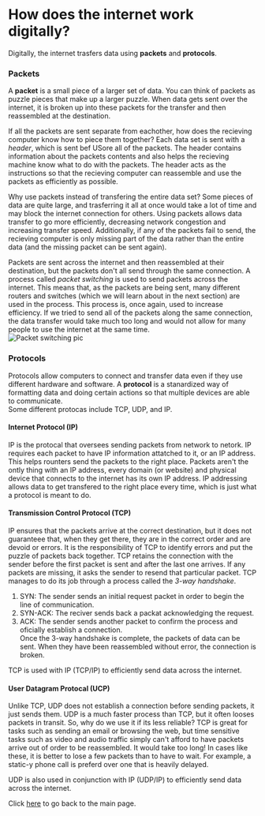 # How does the internet work digitally?
Digitally, the internet trasfers data using **packets** and **protocols**.  
### Packets
A **packet** is a small piece of a larger set of data. You can think of packets as puzzle pieces that make up a larger puzzle. When data gets sent over the internet, it is broken up into these packets for the transfer and then reassembled at the destination.  
  
If all the packets are sent separate from eachother, how does the recieving computer know how to piece them together? Each data set is sent with a *header*, which is sent bef USore all of the packets. The header contains information about the packets contents and also helps the recieving machine know what to do with the packets. The header acts as the instructions so that the recieving computer can reassemble and use the packets as efficiently as possible.  
  
Why use packets instead of transfering the entire data set? Some pieces of data are quite large, and trasferring it all at once would take a lot of time and may block the internet connection for others. Using packets allows data transfer to go more efficiently, decreasing network congestion and increasing transfer speed. Additionally, if any of the packets fail to send, the recieving computer is only missing part of the data rather than the entire data (and the missing packet can be sent again).
  
Packets are sent across the internet and then reassembled at their destination, but the packets don't all send through the same connection. A process called *packet switching* is used to send packets across the internet. This means that, as the packets are being sent, many different routers and switches (which we will learn about in the next section) are used in the process. This process is, once again, used to increase efficiency. If we tried to send all of the packets along the same connection, the data transfer would take much too long and would not allow for many people to use the internet at the same time.  
![Packet switching pic](https://github.com/user-attachments/assets/6ad98851-ddb5-4d66-90ac-e41bddbe1d7a)  
### Protocols
Protocols allow computers to connect and transfer data even if they use different hardware and software. A **protocol** is a stanardized way of formatting data and doing certain actions so that multiple devices are able to communicate.  
Some different protocas include TCP, UDP, and IP.  
  
#### Internet Protocol (IP)
IP is the protocal that oversees sending packets from network to netork. IP requires each packet to have IP information attatched to it, or an IP address. This helps rounters send the packets to the right place. Packets aren't the ontly thing with an IP address, every domain (or website) and physical device that connects to the internet has its own IP address. IP addressing allows data to get transfered to the right place every time, which is just what a protocol is meant to do.
  
#### Transmission Control Protocol (TCP)
IP ensures that the packets arrive at the correct destination, but it does not guaranteee that, when they get there, they are in the correct order and are devoid or errors. It is the responsibility of TCP to identify errors and put the puzzle of packets back together. TCP retains the connection with the sender before the first packet is sent and after the last one arrives. If any packets are missing, it asks the sender to resend that particular packet. TCP manages to do its job through a process called the *3-way handshake*. 
1. SYN: The sender sends an initial request packet in order to begin the line of communication.
2. SYN-ACK: The reciver sends back a packat acknowledging the request.
3. ACK: The sender sends another packet to confirm the process and oficially establish a connection.  
Once the 3-way handshake is complete, the packets of data can be sent. When they have been reassembled without error, the connection is broken.
  
TCP is used with IP (TCP/IP) to efficiently send data across the internet.
  
#### User Datagram Protocal (UCP)
Unlike TCP, UDP does not establish a connection before sending packets, it just sends them. UDP is a much faster process than TCP, but it often looses packets in transit. So, why do we use it if its less reliable? TCP is great for tasks such as sending an email or browsing the web, but time sensitive tasks such as video and audio traffic simply can't afford to have packets arrive out of order to be reassembled. It would take too long! In cases like these, it is better to lose a few packets than to have to wait. For example, a static-y phone call is preferd over one that is heavily delayed.  
  
UDP is also used in conjunction with IP (UDP/IP) to efficiently send data across the internet.
  
Click [here](README.md) to go back to the main page.
